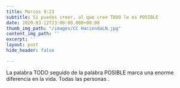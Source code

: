 ```yaml
---
title: Marcos 9:23
subtitle: Si puedes creer, al que cree TODO le es POSIBLE
date: 2020-03-12T23:00:00.000+00:00
thumb_img_path: "/images/CC HaciendaLN.jpg"
content_img_path: ''
excerpt: ''
layout: post
hide_header: false

---
```

La palabra TODO seguido de la palabra POSIBLE marca una enorme diferencia en la vida. Todas las personas .